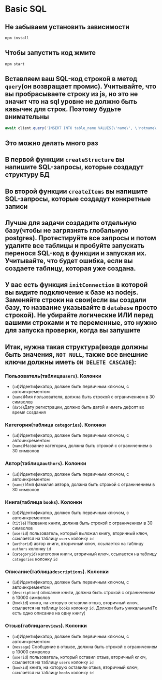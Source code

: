 # Basic SQL

## Не забываем установить зависимости
```shell
npm install
```

## Чтобы запустить код жмите
```shell
npm start
```

## Вставляем ваш SQL-код строкой в метод ```query```(он возвращает промис). Учитывайте, что вы пробрасываете строку из js, но это не значит что на sql уровне не должно быть кавычек для строк. Поэтому будьте внимательны
```js
await client.query('INSERT INTO table_name VALUES(\'name\', \'notname\');');
```

## Это можно делать много раз

## В первой функции ```createStructure``` вы напишите SQL-запросы, которые создадут структуру БД
## Во второй функции ```createItems``` вы напишите SQL-запросы, которые создадут конкретные записи
## Лучше для задачи создадите отдельную базу(чтобы не загрязнять глобальную postgres). Протестируйте все запросы и потом удалите все таблицы и пробуйте запускать перенося SQL-код в функции и запуская их. Учитывайте, что будет ошибка, если вы создаете таблицу, которая уже создана.
## У вас есть функция ```initConnection``` в которой вы видите подключение к базе из nodejs. Заменяйте строки на свои(если вы создали базу, то название указывайте в ```database``` просто строкой). Не убирайте логические ИЛИ перед вашими строками и те переменные, это нужно для запуска проверки, когда вы запушите

## Итак, нужна такая структура(везде должны быть значения, ```NOT NULL```, также все внешние ключи должны иметь ```ON DELETE CASCADE```):
### Пользователь(таблица```users```). Колонки
- (```id```)Идентификатор, должен быть первичным ключом, с автоинкрементом
- (```name```)Имя пользователя, должна быть строкой с ограничением в 30 символов
- (```date```)Дату регистрации, должно быть датой и иметь дефолт во время создания

### Категория(таблица ```categories```). Колонки
- (```id```)Идентификатор, должен быть первичным ключом, с автоинкрементом
- (```name```)Название категории, должна быть строкой с ограничением в 30 символов

### Автор(таблица```authors```). Колонки
- (```id```)Идентификатор, должен быть первичным ключом, с автоинкрементом
- (```name```) Имя фамилия автора, должна быть строкой с ограничением в 30 символов

### Книга(таблица ```books```). Колонки
- (```id```)Идентификатор, должен быть первичным ключом, с автоинкрементом
- (```title```) Название книги, должна быть строкой с ограничением в 30 символов
- (```userid```) пользователь, который выложил книгу, вторичный ключ, ссылается на таблицу ```users``` колонку ```id```
- (```authorid```) автор книги, вторичный ключ, ссылается на таблицу ```authors``` колонку ```id```
- (```categoryid```) категория книги, вторичный ключ, ссылается на таблицу ```categories``` колонку ```id```

### Описание(таблица```descriptions```). Колонки
- (```id```)Идентификатор, должен быть первичным ключом, с автоинкрементом
- (```description```) описание книги, должна быть строкой с ограничением в 10000 символов
- (```bookid```) книга, на которую оставили отзыв, вторичный ключ, ссылается на таблицу ```books``` колонку ```id```. Должен быть уникальным(То есть одно описание на одну книгу)

### Отзыв(таблица```reviews```). Колонки
- (```id```)Идентификатор, должен быть первичным ключом, с автоинкрементом
- (```message```) Сообщение в отзыве, должна быть строкой с ограничением в 10000 символов
- (```userid```) пользователь, который оставил отзыв, вторичный ключ, ссылается на таблицу ```users``` колонку ```id```
- (```bookid```) книга, на которую оставили отзыв, вторичный ключ, ссылается на таблицу ```books``` колонку ```id```

